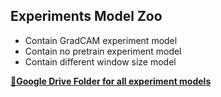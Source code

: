 
## Experiments Model Zoo
- Contain GradCAM experiment model
- Contain no pretrain experiment model
- Contain different window size model

**<a href='https://drive.google.com/drive/folders/1hy0GbS7yLkREK5-n94D6oW5wKBmmBilv?usp=sharing'>🔑Google Drive Folder for all experiment models</a>**

